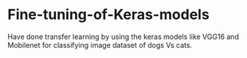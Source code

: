 # Fine-tuning-of-Keras-models
Have done transfer learning by using the keras models like VGG16 and Mobilenet for classifying image dataset of dogs Vs cats.

